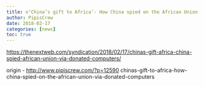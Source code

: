 ```yaml
---
title: o‘China’s gift to Africa’- How China spied on the African Union via donated computers
author: PipisCrew
date: 2018-02-17
categories: [news]
toc: true
---
```


https://thenextweb.com/syndication/2018/02/17/chinas-gift-africa-china-spied-african-union-via-donated-computers/

origin - http://www.pipiscrew.com/?p=12590 chinas-gift-to-africa-how-china-spied-on-the-african-union-via-donated-computers